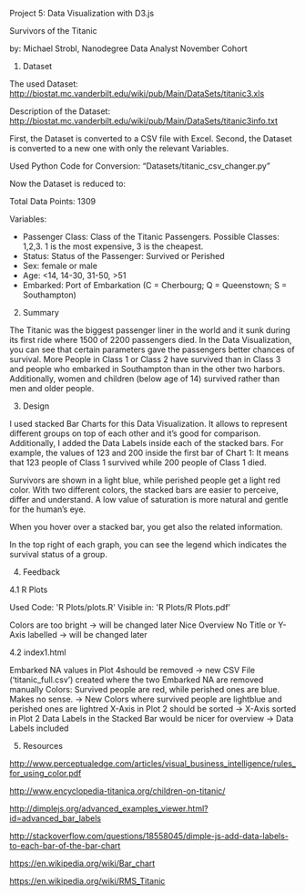 Project 5: Data Visualization with D3.js

Survivors of the Titanic

by: Michael Strobl, Nanodegree Data Analyst November Cohort


1. Dataset

The used Dataset: http://biostat.mc.vanderbilt.edu/wiki/pub/Main/DataSets/titanic3.xls

Description of the Dataset: http://biostat.mc.vanderbilt.edu/wiki/pub/Main/DataSets/titanic3info.txt

First, the Dataset is converted to a CSV file with Excel. Second, the Dataset is converted to a new one with only the relevant Variables.

Used Python Code for Conversion: “Datasets/titanic_csv_changer.py”

Now the Dataset is reduced to:

Total Data Points: 1309

Variables:
- Passenger Class: Class of the Titanic Passengers. Possible Classes: 1,2,3. 1 is the most expensive, 3 is the cheapest.
- Status: Status of the Passenger: Survived or Perished
- Sex: female or male
- Age: <14, 14-30, 31-50, >51
- Embarked: Port of Embarkation (C = Cherbourg; Q = Queenstown; S = Southampton)

2. Summary

The Titanic was the biggest passenger liner in the world and it sunk during its first ride where 1500 of 2200 passengers died. In the Data Visualization, you can see that certain parameters gave the passengers better chances of survival.
More People in Class 1 or Class 2 have survived than in Class 3 and people who embarked in Southampton than in the other two harbors. Additionally, women and children (below age of 14) survived rather than men and older people.

3. Design

I used stacked Bar Charts for this Data Visualization. It allows to represent different groups on top of each other and it’s good for comparison. Additionally, I added the Data Labels inside each of the stacked bars. For example, the values of 123 and 200 inside the first bar of Chart 1: It means that 123 people of Class 1 survived while 200 people of Class 1 died.

Survivors are shown in a light blue, while perished people get a light red color. With two different colors, the stacked bars are easier to perceive, differ and understand. A low value of saturation is more natural and gentle for the human’s eye.

When you hover over a stacked bar, you get also the related information.

In the top right of each graph, you can see the legend which indicates the survival status of a group.

4. Feedback

4.1 R Plots

Used Code: 'R Plots/plots.R'
Visible in: 'R Plots/R Plots.pdf'

Colors are too bright
  -> will be changed later
Nice Overview
No Title or Y-Axis labelled
  -> will be changed later

4.2 index1.html

Embarked NA values in Plot 4should be removed
	->  new CSV File (‘titanic_full.csv’) created where the two Embarked NA are 		removed manually
Colors: Survived people are red, while perished ones are blue. Makes no sense.
	-> New Colors where survived people are lightblue and perished ones are lightred
X-Axis in Plot 2 should be sorted
	-> X-Axis sorted in Plot 2
Data Labels in the Stacked Bar would be nicer for overview
	-> Data Labels included



5. Resources

http://www.perceptualedge.com/articles/visual_business_intelligence/rules_for_using_color.pdf

http://www.encyclopedia-titanica.org/children-on-titanic/

http://dimplejs.org/advanced_examples_viewer.html?id=advanced_bar_labels

http://stackoverflow.com/questions/18558045/dimple-js-add-data-labels-to-each-bar-of-the-bar-chart

https://en.wikipedia.org/wiki/Bar_chart

https://en.wikipedia.org/wiki/RMS_Titanic
